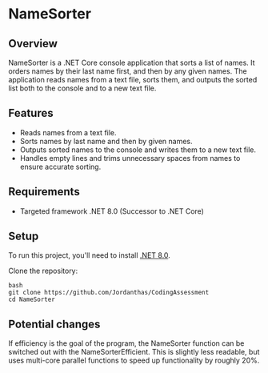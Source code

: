 # NameSorter

## Overview
NameSorter is a .NET Core console application that sorts a list of names. It orders names by their last name first, and then by any given names. The application reads names from a text file, sorts them, and outputs the sorted list both to the console and to a new text file.

## Features
- Reads names from a text file.
- Sorts names by last name and then by given names.
- Outputs sorted names to the console and writes them to a new text file.
- Handles empty lines and trims unnecessary spaces from names to ensure accurate sorting.

## Requirements
- Targeted framework .NET 8.0 (Successor to .NET Core)

## Setup
To run this project, you'll need to install [.NET 8.0](https://dotnet.microsoft.com/download).

Clone the repository:
```
bash
git clone https://github.com/Jordanthas/CodingAssessment
cd NameSorter
```

## Potential changes
If efficiency is the goal of the program, the NameSorter function can be switched out with the NameSorterEfficient. This is slightly less readable, but uses multi-core parallel functions to speed up functionality by roughly 20%.
